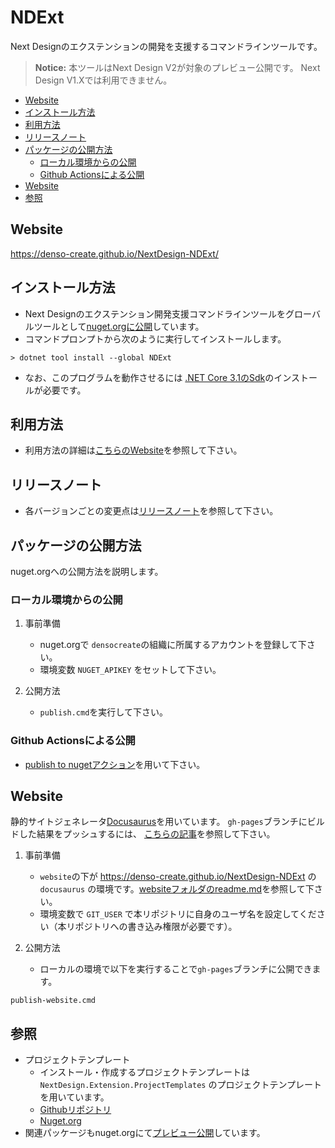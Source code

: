 # NDExt 
Next Designのエクステンションの開発を支援するコマンドラインツールです。


> **Notice:**
> 本ツールはNext Design V2が対象のプレビュー公開です。
> Next Design V1.Xでは利用できません。

- [Website](#website)
- [インストール方法](#インストール方法)
- [利用方法](#利用方法)
- [リリースノート](#リリースノート)
- [パッケージの公開方法](#パッケージの公開方法)
  - [ローカル環境からの公開](#ローカル環境からの公開)
  - [Github Actionsによる公開](#github-actionsによる公開)
- [Website](#website-1)
- [参照](#参照)

## Website
https://denso-create.github.io/NextDesign-NDExt/


## インストール方法
* Next Designのエクステンション開発支援コマンドラインツールをグローバルツールとして[nuget.orgに公開](https://www.nuget.org/packages/NDExt/)しています。
* コマンドプロンプトから次のように実行してインストールします。
```
> dotnet tool install --global NDExt 
```

* なお、このプログラムを動作させるには [.NET Core 3.1のSdk](https://dotnet.microsoft.com/download/dotnet/3.1)のインストールが必要です。
  

## 利用方法

* 利用方法の詳細は[こちらのWebsite](https://denso-create.github.io/NextDesign-NDExt/)を参照して下さい。


## リリースノート
* 各バージョンごとの変更点は[リリースノート](https://denso-create.github.io/NextDesign-NDExt/releasenote)を参照して下さい。


## パッケージの公開方法
nuget.orgへの公開方法を説明します。

### ローカル環境からの公開

1. 事前準備
   * nuget.orgで `densocreate`の組織に所属するアカウントを登録して下さい。
   * 環境変数 `NUGET_APIKEY` をセットして下さい。

2. 公開方法
   * `publish.cmd`を実行して下さい。

### Github Actionsによる公開
* [publish to nugetアクション](https://github.com/denso-create/NextDesign-NDExt/actions/workflows/publish.yml)を用いて下さい。


## Website
静的サイトジェネレータ[Docusaurus](https://docusaurus.io/)を用いています。
`gh-pages`ブランチにビルドした結果をプッシュするには、 [こちらの記事](https://docusaurus.io/docs/deployment#deploy)を参照して下さい。

1. 事前準備
   * `website`の下が https://denso-create.github.io/NextDesign-NDExt の`docusaurus` の環境です。[websiteフォルダのreadme.md](website/README.md)を参照して下さい。
   * 環境変数で `GIT_USER` で本リポジトリに自身のユーザ名を設定してください（本リポジトリへの書き込み権限が必要です）。

2. 公開方法
   * ローカルの環境で以下を実行することで`gh-pages`ブランチに公開できます。

  ```
  publish-website.cmd
  ```

## 参照
* プロジェクトテンプレート
  * インストール・作成するプロジェクトテンプレートは `NextDesign.Extension.ProjectTemplates` のプロジェクトテンプレートを用いています。
  * [Githubリポジトリ](https://github.com/denso-create/NextDesign-Extension-ProjectTemplates)
  * [Nuget.org](https://www.nuget.org/packages/NextDesign.Extension.ProjectTemplates/)
*  関連パッケージもnuget.orgにて[プレビュー公開](https://www.nuget.org/profiles/densocreate)しています。


